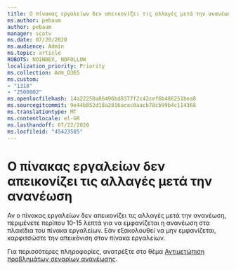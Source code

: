 ```yaml
---
title: Ο πίνακας εργαλείων δεν απεικονίζει τις αλλαγές μετά την ανανέωση
ms.author: pebaum
author: pebaum
manager: scotv
ms.date: 07/20/2020
ms.audience: Admin
ms.topic: article
ROBOTS: NOINDEX, NOFOLLOW
localization_priority: Priority
ms.collection: Adm_O365
ms.custom:
- "1318"
- "2500002"
ms.openlocfilehash: 14a22250a86496bd8377f2c42cef6b486251bea8
ms.sourcegitcommit: 9e44b852d18a2816acac0aacb78cb99b4c114368
ms.translationtype: MT
ms.contentlocale: el-GR
ms.lasthandoff: 07/22/2020
ms.locfileid: "45423505"
---
```

# <a name="dashboard-doesnt-reflect-changes-after-refresh"></a>Ο πίνακας εργαλείων δεν απεικονίζει τις αλλαγές μετά την ανανέωση

Αν ο πίνακας εργαλείων δεν απεικονίζει τις αλλαγές μετά την ανανέωση, περιμένετε περίπου 10-15 λεπτά για να εμφανίζεται η ανανέωση στα πλακίδια του πίνακα εργαλείων. Εάν εξακολουθεί να μην εμφανίζεται, καρφιτσώστε την απεικόνιση στον πίνακα εργαλείων.

Για περισσότερες πληροφορίες, ανατρέξτε στο θέμα [Αντιμετώπιση προβλημάτων σεναρίων ανανέωσης](https://docs.microsoft.com/power-bi/refresh-troubleshooting-refresh-scenarios).
